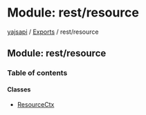 # Module: rest/resource

[yajsapi](../yajsapi.md) / [Exports](./) / rest/resource

## Module: rest/resource

### Table of contents

#### Classes

* [ResourceCtx](../classes/rest_resource.resourcectx.md)

